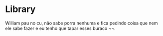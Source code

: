 <h1>Library</h1>

William pau no cu, não sabe porra nenhuma e fica pedindo coisa que nem ele sabe fazer e eu tenho que tapar esses buraco ¬¬.
